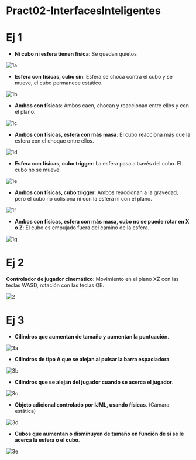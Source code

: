 # Pract02-InterfacesInteligentes
 
# Ej 1

* <b>Ni cubo ni esfera tienen física</b>: Se quedan quietos

![1a](1a.gif)

* <b>Esfera con físicas, cubo sin</b>: Esfera se choca contra el cubo y se mueve, el cubo permanece estático.

![1b](1b.gif)

* <b>Ambos con físicas</b>: Ambos caen, chocan y reaccionan entre ellos y con el plano.

![1c](1c.gif)

* <b>Ambos con físicas, esfera con más masa</b>: El cubo reacciona más que la esfera con el choque entre ellos.

![1d](1d.gif)

* <b>Esfera con físicas, cubo trigger</b>: La esfera pasa a través del cubo. El cubo no se mueve.

![1e](1e.gif)

* <b>Ambos con físicas, cubo trigger</b>: Ambos reaccionan a la gravedad, pero el cubo no colisiona ni con la esfera ni con el plano.

![1f](1f.gif)

* <b>Ambos con físicas, esfera con más masa, cubo no se puede rotar en X o Z</b>: El cubo es empujado fuera del camino de la esfera.

![1g](1g.gif)


# Ej 2

<b>Controlador de jugador cinemático</b>: Movimiento en el plano XZ con las teclas WASD, rotación con las teclas QE.

![2](2.gif)

# Ej 3

* <b>Cilindros que aumentan de tamaño y aumentan la puntuación</b>.

![3a](3a.gif)

* <b>Cilindros de tipo A que se alejan al pulsar la barra espaciadora</b>.

![3b](3b.gif)

* <b>Cilindros que se alejan del jugador cuando se acerca el jugador</b>.

![3c](3c.gif)

* <b>Objeto adicional controlado por IJML, usando físicas</b>. (Cámara estática)

![3d](3d.gif)

* <b>Cubos que aumentan o disminuyen de tamaño en función de si se le acerca la esfera o el cubo</b>.

![3e](3e.gif)
